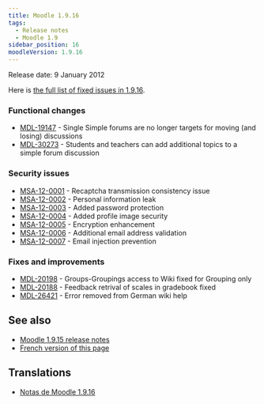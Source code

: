 ```yaml
---
title: Moodle 1.9.16
tags:
  - Release notes
  - Moodle 1.9
sidebar_position: 16
moodleVersion: 1.9.16
---
```


Release date: 9 January 2012

Here is [the full list of fixed issues in 1.9.16](http://tracker.moodle.org/secure/IssueNavigator!executeAdvanced.jspa?jqlQuery=project+%3D+mdl+AND+resolution+%3D+fixed+AND+fixVersion+in+%28%221.9.16%22%29+ORDER+BY+priority+DESC&runQuery=true&clear=true).

### Functional changes

- [MDL-19147](https://tracker.moodle.org/browse/MDL-19147) - Single Simple forums are no longer targets for moving (and losing) discussions
- [MDL-30273](https://tracker.moodle.org/browse/MDL-30273) - Students and teachers can add additional topics to a simple forum discussion

### Security issues

- [MSA-12-0001](http://moodle.org/mod/forum/discuss.php?d=194008) - Recaptcha transmission consistency issue
- [MSA-12-0002](http://moodle.org/mod/forum/discuss.php?d=194009) - Personal information leak
- [MSA-12-0003](http://moodle.org/mod/forum/discuss.php?d=194011) - Added password protection
- [MSA-12-0004](http://moodle.org/mod/forum/discuss.php?d=194012) - Added profile image security
- [MSA-12-0005](http://moodle.org/mod/forum/discuss.php?d=194013) - Encryption enhancement
- [MSA-12-0006](http://moodle.org/mod/forum/discuss.php?d=194014) - Additional email address validation
- [MSA-12-0007](http://moodle.org/mod/forum/discuss.php?d=194015) - Email injection prevention

### Fixes and improvements

- [MDL-20198](https://tracker.moodle.org/browse/MDL-20198) - Groups-Groupings access to Wiki fixed for Grouping only
- [MDL-20188](https://tracker.moodle.org/browse/MDL-20188) - Feedback retrival of scales in gradebook fixed
- [MDL-26421](https://tracker.moodle.org/browse/MDL-26421) - Error removed from German wiki help

## See also

- [Moodle 1.9.15 release notes](/general/releases/1.9/1.9.15)
- [French version of this page](https://docs.moodle.org/19/fr/Notes_de_mise_à_jour_de_Moodle_1.9.16)

## Translations

- [Notas de Moodle 1.9.16](https://docs.moodle.org/es/Notas_de_Moodle_1.9.16)
